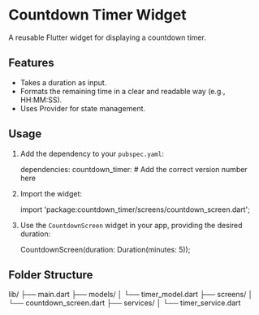 # Countdown Timer Widget

A reusable Flutter widget for displaying a countdown timer.

## Features

- Takes a duration as input.
- Formats the remaining time in a clear and readable way (e.g., HH:MM:SS).
- Uses Provider for state management.

## Usage

1.  Add the dependency to your `pubspec.yaml`:

    
    dependencies:
      countdown_timer: # Add the correct version number here
    

2.  Import the widget:

    
    import 'package:countdown_timer/screens/countdown_screen.dart';
    

3.  Use the `CountdownScreen` widget in your app, providing the desired duration:

    
    CountdownScreen(duration: Duration(minutes: 5));
    

## Folder Structure


lib/
├── main.dart
├── models/
│   └── timer_model.dart
├── screens/
│   └── countdown_screen.dart
├── services/
│   └── timer_service.dart

